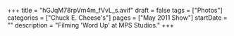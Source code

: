 +++
title = "hGJqM78rpVm4m_fVvL_s.avif"
draft = false
tags = ["Photos"]
categories = ["Chuck E. Cheese's"]
pages = ["May 2011 Show"]
startDate = ""
description = "Filming 'Word Up' at MPS Studios."
+++
